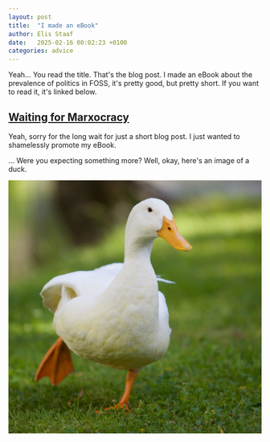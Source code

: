 ```yaml
---
layout: post
title:  "I made an eBook"
author: Elis Staaf
date:   2025-02-16 00:02:23 +0100
categories: advice
---
```


Yeah... You read the title. That's the blog post. I made an eBook about
the prevalence of politics in FOSS, it's pretty good, but pretty short.
If you want to read it, it's linked below.

## [Waiting for Marxocracy](/books/waiting-for-marxocracy)

Yeah, sorry for the long wait for just a short blog post. I just wanted to
shamelessly promote my eBook.

... Were you expecting something more? Well, okay, here's an image of a duck.

[![Duck!!!!1!!!!11!11!!](/images/duck.jpg)](/)
